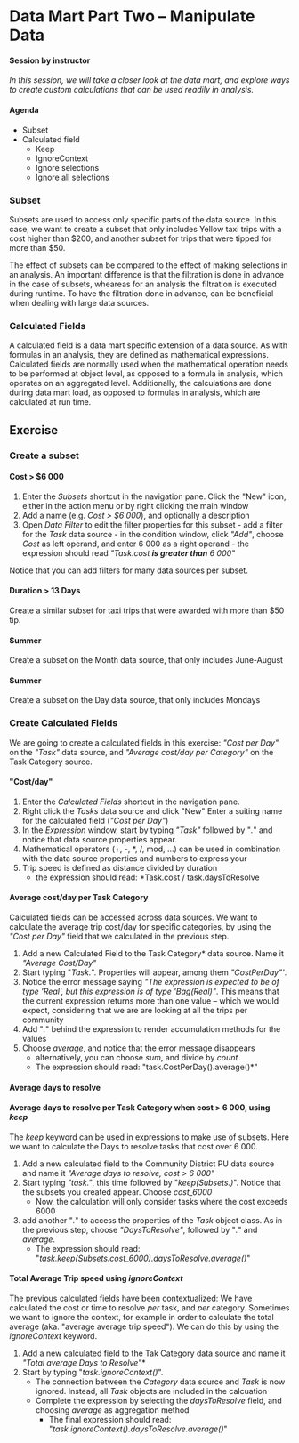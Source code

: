 # Data Mart Part Two – Manipulate Data

#### Session by instructor

_In this session, we will take a closer look at the data mart, and explore ways to create custom calculations that can be used readily in analysis._  

#### Agenda
- Subset
- Calculated field
    - Keep
    - IgnoreContext
    - Ignore selections
    - Ignore all selections


### Subset
Subsets are used to access only specific parts of the data source. In this case, we want to create a subset that only includes Yellow taxi trips with a cost higher than $200, and another subset for trips that were tipped for more than $50.

The effect of subsets can be compared to the effect of making selections in an analysis. An important difference is that the filtration is done in advance in the case of subsets, wheareas for an analysis the filtration is executed during runtime. To have the filtration done in advance, can be beneficial when dealing with large data sources.

### Calculated Fields ###
A calculated field is a data mart specific extension of a data source. As with formulas in an analysis, they are defined as mathematical expressions. Calculated fields are normally used when the mathematical operation needs to be performed at object level, as opposed to a formula in analysis, which operates on an aggregated level. Additionally, the calculations are done during data mart load, as opposed to formulas in analysis, which are calculated at run time.

## Exercise

### Create a subset ###
#### Cost > $6 000 ####
 1. Enter the *Subsets* shortcut in the navigation pane. Click the "New" icon, either in the action menu or by right clicking the main window
 2. Add a name (e.g. *Cost > $6 000*), and optionally a description
 3. Open *Data Filter* to edit the filter properties for this subset
		 -  add a filter for the *Task* data source
		 - in the condition window, click *"Add"*, choose *Cost*  as left operand, and enter 6 000 as a right operand
		 - the expression should read *"Task.cost **is greater than** 6 000"*

Notice that you can add filters for many data sources per subset.

#### Duration > 13 Days
Create a similar subset for taxi trips that were awarded with more than $50 tip.

#### Summer
Create a subset on the Month data source, that only includes June-August


#### Summer
Create a subset on the Day data source, that only includes Mondays


### Create Calculated Fields ###
We are going to create a calculated fields in this exercise: *"Cost per Day"* on the *"Task"* data source,  and *"Average cost/day per Category"* on the Task Category source.
#### "Cost/day" ####
1. Enter the *Calculated Fields* shortcut in the navigation pane.
2. Right click the *Tasks* data source and click "New"
 Enter a suiting name for the calculated field (*"Cost per Day"*)
3. In the *Expression* window, start by typing *"Task"* followed by "*.*" and notice that data source properties appear.
4. Mathematical operators (+, -, *, /, mod, …) can be used in combination with the data source properties and numbers to express your
5. Trip speed is defined as distance divided by duration
	- the expression should read: *Task.cost / task.daysToResolve

#### Average cost/day per Task Category
Calculated fields can be accessed across data sources. We want to calculate the average trip cost/day for specific categories, by using the *"Cost per Day"* field that we calculated in the previous step.

1. Add a new Calculated Field to the Task Category* data source. Name it *"Average Cost/Day"*
2. Start typing "*Task.*". Properties will appear, among them *"CostPerDay"'*.
3. Notice the error message saying *"The expression is expected to be of type 'Real', but this expression is of type 'Bag(Real)"*. This means that the current expression returns more than one value – which we would expect, considering that we are are looking at all the trips per community
4. Add "*.*" behind the expression to render accumulation methods for the values
5. Choose *average*, and notice that the error message disappears
	- alternatively, you can choose *sum*, and divide by *count*
	- The expression should read: "task.CostPerDay().average()*"


#### Average days to resolve


#### Average days to resolve per Task Category when cost > 6 000, using *keep*
The *keep* keyword can be used in expressions to make use of subsets. Here we want to calculate the Days to resolve tasks that cost over 6 000.

1. Add a new calculated field to the Community District PU data source and name it *"Average days to resolve, cost > 6 000"*
2. Start typing *"task."*, this time followed by "*keep(Subsets.)*". Notice that the subsets you created appear. Choose *cost_6000*
	- Now, the calculation will only consider tasks where the cost exceeds 6000
3. add another "*.*" to access the properties of the *Task* object class. As in the previous step, choose *"DaysToResolve"*, followed by "*.*" and *average*.
	- The expression should read: "*task.keep(Subsets.cost_6000).daysToResolve.average()*"

#### Total Average Trip speed using *ignoreContext* #####
The previous calculated fields have been contextualized: We have calculated the cost or time to resolve *per* task, and *per* category. Sometimes we want to ignore the context, for example in order to calculate the total average (aka. "average average trip speed"). We can do this by using the *ignoreContext* keyword.

1. Add a new calculated field to the Tak Category data source and name it *"Total average Days to Resolve"**
2. Start by typing "*task.ignoreContext()*".
	- The connection between the *Category* data source and *Task* is now ignored. Instead, all *Task* objects are included in the calcuation
	- Complete the expression by selecting the *daysToResolve* field, and choosing *average* as aggregation method
		- The final expression should read: "*task.ignoreContext().daysToResolve.average()*"
